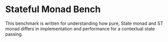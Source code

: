 Stateful Monad Bench
====

This benchmark is written for understanding how pure, State monad and ST monad differs in implementation and performance for a contextual state passing.
